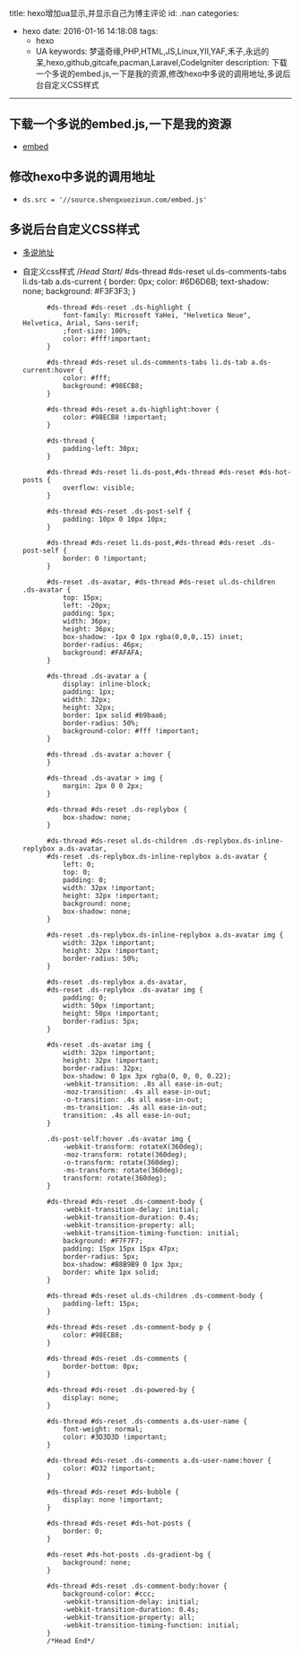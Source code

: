 title: hexo增加ua显示,并显示自己为博主评论
id: .nan
categories:
  - hexo
date: 2016-01-16 14:18:08
tags: 
	- hexo
	- UA
keywords: 梦遥奇缘,PHP,HTML,JS,Linux,YII,YAF,禾子,永远的呆,hexo,github,gitcafe,pacman,Laravel,CodeIgniter
description: 下载一个多说的embed.js,一下是我的资源,修改hexo中多说的调用地址,多说后台自定义CSS样式
---
## 下载一个多说的embed.js,一下是我的资源
+ [embed](http://source.shengxuezixun.com/embed.js;)

## 修改hexo中多说的调用地址
+ `ds.src = '//source.shengxuezixun.com/embed.js'`

## 多说后台自定义CSS样式
+ [多说地址](http://myoung.duoshuo.com/admin/settings/)
+ 自定义css样式
			/*Head Start*/
			#ds-thread #ds-reset ul.ds-comments-tabs li.ds-tab a.ds-current {
			    border: 0px;
			    color: #6D6D6B;
			    text-shadow: none;
			    background: #F3F3F3;
			}

			#ds-thread #ds-reset .ds-highlight {
			    font-family: Microsoft YaHei, "Helvetica Neue", Helvetica, Arial, Sans-serif;
			    ;font-size: 100%;
			    color: #fff!important;
			}

			#ds-thread #ds-reset ul.ds-comments-tabs li.ds-tab a.ds-current:hover {
			    color: #fff;
			    background: #98ECB8;
			}

			#ds-thread #ds-reset a.ds-highlight:hover {
			    color: #98ECB8 !important;
			}

			#ds-thread {
			    padding-left: 30px;
			}

			#ds-thread #ds-reset li.ds-post,#ds-thread #ds-reset #ds-hot-posts {
			    overflow: visible;
			}

			#ds-thread #ds-reset .ds-post-self {
			    padding: 10px 0 10px 10px;
			}

			#ds-thread #ds-reset li.ds-post,#ds-thread #ds-reset .ds-post-self {
			    border: 0 !important;
			}

			#ds-reset .ds-avatar, #ds-thread #ds-reset ul.ds-children .ds-avatar {
			    top: 15px;
			    left: -20px;
			    padding: 5px;
			    width: 36px;
			    height: 36px;
			    box-shadow: -1px 0 1px rgba(0,0,0,.15) inset;
			    border-radius: 46px;
			    background: #FAFAFA;
			}

			#ds-thread .ds-avatar a {
			    display: inline-block;
			    padding: 1px;
			    width: 32px;
			    height: 32px;
			    border: 1px solid #b9baa6;
			    border-radius: 50%;
			    background-color: #fff !important;
			}

			#ds-thread .ds-avatar a:hover {
			}

			#ds-thread .ds-avatar > img {
			    margin: 2px 0 0 2px;
			}

			#ds-thread #ds-reset .ds-replybox {
			    box-shadow: none;
			}

			#ds-thread #ds-reset ul.ds-children .ds-replybox.ds-inline-replybox a.ds-avatar,
			#ds-reset .ds-replybox.ds-inline-replybox a.ds-avatar {
			    left: 0;
			    top: 0;
			    padding: 0;
			    width: 32px !important;
			    height: 32px !important;
			    background: none;
			    box-shadow: none;
			}

			#ds-reset .ds-replybox.ds-inline-replybox a.ds-avatar img {
			    width: 32px !important;
			    height: 32px !important;
			    border-radius: 50%;
			}

			#ds-reset .ds-replybox a.ds-avatar,
			#ds-reset .ds-replybox .ds-avatar img {
			    padding: 0;
			    width: 50px !important;
			    height: 50px !important;
			    border-radius: 5px;
			}

			#ds-reset .ds-avatar img {
			    width: 32px !important;
			    height: 32px !important;
			    border-radius: 32px;
			    box-shadow: 0 1px 3px rgba(0, 0, 0, 0.22);
			    -webkit-transition: .8s all ease-in-out;
			    -moz-transition: .4s all ease-in-out;
			    -o-transition: .4s all ease-in-out;
			    -ms-transition: .4s all ease-in-out;
			    transition: .4s all ease-in-out;
			}

			.ds-post-self:hover .ds-avatar img {
			    -webkit-transform: rotateX(360deg);
			    -moz-transform: rotate(360deg);
			    -o-transform: rotate(360deg);
			    -ms-transform: rotate(360deg);
			    transform: rotate(360deg);
			}

			#ds-thread #ds-reset .ds-comment-body {
			    -webkit-transition-delay: initial;
			    -webkit-transition-duration: 0.4s;
			    -webkit-transition-property: all;
			    -webkit-transition-timing-function: initial;
			    background: #F7F7F7;
			    padding: 15px 15px 15px 47px;
			    border-radius: 5px;
			    box-shadow: #B8B9B9 0 1px 3px;
			    border: white 1px solid;
			}

			#ds-thread #ds-reset ul.ds-children .ds-comment-body {
			    padding-left: 15px;
			}

			#ds-thread #ds-reset .ds-comment-body p {
			    color: #98ECB8;
			}

			#ds-thread #ds-reset .ds-comments {
			    border-bottom: 0px;
			}

			#ds-thread #ds-reset .ds-powered-by {
			    display: none;
			}

			#ds-thread #ds-reset .ds-comments a.ds-user-name {
			    font-weight: normal;
			    color: #3D3D3D !important;
			}

			#ds-thread #ds-reset .ds-comments a.ds-user-name:hover {
			    color: #D32 !important;
			}

			#ds-thread #ds-reset #ds-bubble {
			    display: none !important;
			}

			#ds-thread #ds-reset #ds-hot-posts {
			    border: 0;
			}

			#ds-reset #ds-hot-posts .ds-gradient-bg {
			    background: none;
			}

			#ds-thread #ds-reset .ds-comment-body:hover {
			    background-color: #ccc;
			    -webkit-transition-delay: initial;
			    -webkit-transition-duration: 0.4s;
			    -webkit-transition-property: all;
			    -webkit-transition-timing-function: initial;
			}
			/*Head End*/


